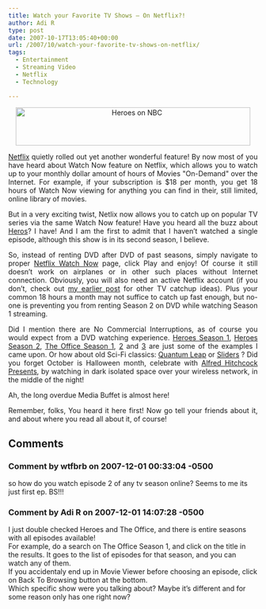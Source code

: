 ```yaml
---
title: Watch your Favorite TV Shows – On Netflix?!
author: Adi R
type: post
date: 2007-10-17T13:05:40+00:00
url: /2007/10/watch-your-favorite-tv-shows-on-netflix/
tags:
  - Entertainment
  - Streaming Video
  - Netflix
  - Technology

---
```

<p align="center">
  <a href="http://www.nbc.com/Heroes/" target="_blank"><img id="id" style="border-right: 0px; border-top: 0px; border-left: 0px; border-bottom: 0px" height="77" alt="Heroes on NBC" src="https://i0.wp.com/www.adir1.com//uploads/2007/10/heroes-on-nbc.jpg?resize=474%2C77" width="474" border="0" data-recalc-dims="1" /></a>
</p>

<p align="justify">
  <a href="http://www.netflix.com" target="_blank">Netflix</a> quietly rolled out yet another wonderful feature! By now most of you have heard about Watch Now feature on Netflix, which allows you to watch up to your monthly dollar amount of hours of Movies "On-Demand" over the Internet. For example, if your subscription is $18 per month, you get 18 hours of Watch Now viewing for anything you can find in their, still limited, online library of movies.
</p>

<p align="justify">
  But in a very exciting twist, Netlix now allows you to catch up on popular TV series via the same Watch Now feature! Have you heard all the buzz about <a href="http://www.nbc.com/Heroes/" target="_blank">Heros</a>? I have! And I am the first to admit that I haven&#8217;t watched a single episode, although this show is in its second season, I believe.
</p>

<p align="justify">
  So, instead of renting DVD after DVD of past seasons, simply navigate to proper <a href="http://www.netflix.com/WatchNowMovie?movieid=70057024&trkid=203081" target="_blank">Netflix Watch Now</a> page, click Play and enjoy! Of course it still doesn&#8217;t work on airplanes or in other such places without Internet connection. Obviously, you will also need an active Netflix account (if you don&#8217;t, check out <a href="http://www.adir1.com/2007/10/new-ways-to-love-your-prime-time-tv/">my earlier post</a> for other TV catchup ideas). Plus your common 18 hours a month may not suffice to catch up fast enough, but no-one is preventing you from renting Season 2 on DVD while watching Season 1 streaming.
</p>

<p align="justify">
  Did I mention there are No Commercial Interruptions, as of course you would expect from a DVD watching experience. <a href="http://www.netflix.com/WatchNowMovie?movieid=70057024&trkid=203081" target="_blank">Heroes Season 1</a>, <a href="http://www.netflix.com/WatchNowMovie?movieid=70070300&trkid=174844" target="_blank">Heroes Season 2</a>, <a href="http://www.netflix.com/WatchNowMovie?movieid=70023522&trkid=203072" target="_blank">The Office Season 1</a>, <a href="http://www.netflix.com/WatchNowMovie?movieid=70044300&trkid=174844" target="_blank">2</a> and <a href="http://www.netflix.com/WatchNowMovie?movieid=70054868&trkid=174844" target="_blank">3</a> are just some of the examples I came upon. Or how about old Sci-Fi classics: <a href="http://www.netflix.com/WatchNowMovie?movieid=60036175&trkid=203080" target="_blank">Quantum Leap</a> or <a href="http://www.netflix.com/WatchNowMovie?movieid=70001488&trkid=174844" target="_blank">Sliders</a> ? Did you forget October is Halloween month, celebrate with <a href="http://www.netflix.com/WatchNowMovie?movieid=70038575&trkid=203080" target="_blank">Alfred Hitchcock Presents</a>, by watching in dark isolated space over your wireless network, in the middle of the night!
</p>

Ah, the long overdue Media Buffet is almost here!

<p align="justify">
  Remember, folks, You heard it here first! Now go tell your friends about it, and about where you read all about it, of course!
</p>

## Comments

### Comment by wtfbrb on 2007-12-01 00:33:04 -0500
so how do you watch episode 2 of any tv season online? Seems to me its just first ep. BS!!!

### Comment by Adi R on 2007-12-01 14:07:28 -0500
I just double checked Heroes and The Office, and there is entire seasons with all episodes available!  
For example, do a search on The Office Season 1, and click on the title in the results. It goes to the list of episodes for that season, and you can watch any of them.  
If you accidentaly end up in Movie Viewer before choosing an episode, click on Back To Browsing button at the bottom.  
Which specific show were you talking about? Maybe it&#8217;s different and for some reason only has one right now?